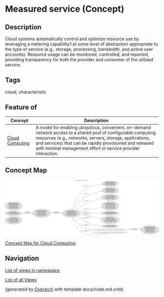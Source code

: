 
# Measured service (Concept)
## Description
Cloud systems automatically control and optimize resource use by leveraging
          a metering capability1 at some level of abstraction appropriate to the type of
          service (e.g., storage, processing, bandwidth, and active user accounts).
          Resource usage can be monitored, controlled, and reported, providing
          transparency for both the provider and consumer of the utilized service.


## Tags
cloud, characteristic
## Feature of
| Concept | Description |
|---|---|
| [Cloud Computing](../../software-development/cloud/cloud-computing.md)| A model for enabling ubiquitous, convenient, on-demand network access to a shared pool of configurable computing resources (e.g., networks, servers, storage, applications, and services) that can be rapidly provisioned and released with minimal management effort or service provider interaction. |

## Concept Map
![Concept Map for Cloud Computing](../../software-development/cloud/concept-view.png)

[Concept Map for Cloud Computing](../../software-development/cloud/concept-view.md)


## Navigation
[List of views in namespace](./views-in-namespace.md)

[List of all Views](../../views.md)


(generated by [Overarch](https://github.com/soulspace-org/overarch) with template docs/node.md.cmb)
